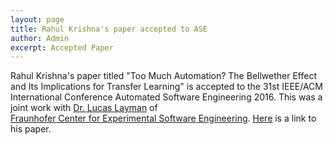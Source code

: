 ```yaml
---
layout: page
title: Rahul Krishna's paper accepted to ASE
author: Admin
excerpt: Accepted Paper 
---
```

Rahul Krishna's paper titled "Too Much Automation? The Bellwether Effect and Its
Implications for Transfer Learning" is accepted to the 31st IEEE/ACM International Conference Automated Software Engineering 2016. 
This was a joint work with [Dr. Lucas Layman](http://lucas.ezzoterik.com/) of  
[Fraunhofer Center for Experimental Software Engineering](https://www.fc-md.umd.edu/). 
[Here](http://dl.acm.org/citation.cfm?id=2970339) is a link to his paper.

